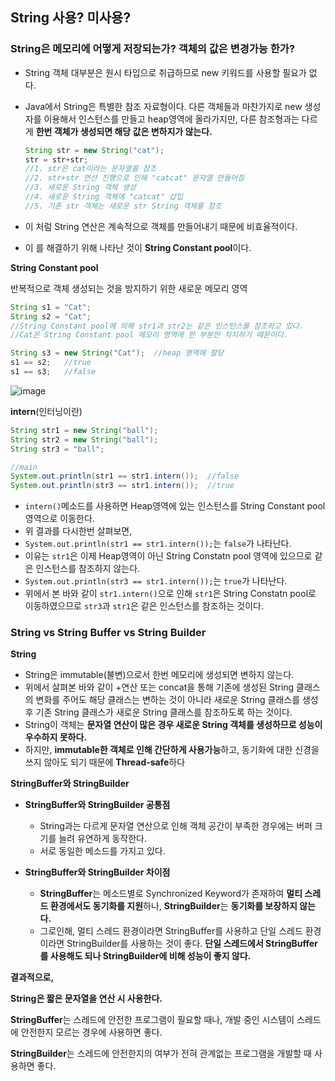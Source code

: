 ## String 사용? 미사용?

### String은 메모리에 어떻게 저장되는가? 객체의 값은 변경가능 한가?

- String 객체 대부분은 원시 타입으로 취급하므로 new 키워드를 사용할 필요가 없다.

- Java에서 String은 특별한 참조 자료형이다. 다른 객체들과 마찬가지로 new 생성자를 이용해서 인스턴스를 만들고 heap영역에 올라가지만, 다른 참조형과는 다르게 **한번 객체가 생성되면 해당 값은 변하지가 않는다.**

  ```java
  String str = new String("cat");
  str = str+str;
  //1. str은 cat이라는 문자열을 참조
  //2. str+str 연산 진행으로 인해 "catcat" 문자열 만들어짐
  //3. 새로운 String 객체 생성
  //4. 새로운 String 객체에 "catcat" 삽입
  //5. 기존 str 객체는 새로운 str String 객체를 참조
  ```

- 이 처럼 String 연산은 계속적으로 객체를 만들어내기 때문에 비효율적이다.

- 이 를 해결하기 위해 나타난 것이 **String Constant pool**이다.



**String Constant pool**

반복적으로 객체 생성되는 것을 방지하기 위한 새로운 메모리 영역

```java
String s1 = "Cat";
String s2 = "Cat";
//String Constant pool에 의해 str1과 str2는 같은 인스턴스를 참조하고 있다.
//Cat은 String Constant pool 메모리 영역에 한 부분만 차지하기 때문이다.

String s3 = new String("Cat");	//heap 영역에 할당
s1 == s2;	//true
s1 == s3;	//false
```

![image](https://user-images.githubusercontent.com/40616436/72347403-73859380-371b-11ea-8c96-c302a59c5ef3.png)



**intern**(인터닝이란)

```java
String str1 = new String("ball");
String str2 = new String("ball");
String str3 = "ball";

//main
System.out.println(str1 == str1.intern());	//false
System.out.println(str3 == str1.intern());	//true
```

- `intern()`메소드를 사용하면 Heap영역에 있는 인스턴스를 String Constant pool영역으로 이동한다.
- 위 결과를 다시한번 살펴보면,
-  `System.out.println(str1 == str1.intern());`는 `false`가 나타난다.
  - 이유는 `str1`은 이제 Heap영역이 아닌 String Constatn pool 영역에 있으므로 같은 인스턴스를 참조하지 않는다.
-  `System.out.println(str3 == str1.intern());`는 `true`가 나타난다.
  - 위에서 본 바와 같이 `str1.intern()`으로 인해 `str1`은 String Constatn pool로 이동하였으므로 `str3`과 `str1`은 같은 인스턴스를 참조하는 것이다.



### String vs String Buffer vs String Builder

**String**

- String은 immutable(불변)으로서 한번 메모리에 생성되면 변하지 않는다.
- 위에서 살펴본 바와 같이 +연산 또는 concat을 통해 기존에 생성된 String 클래스의 변화를 주어도 해당 클래스는 변하는 것이 아니라 새로운 String 클래스를 생성 후 기존 String 클래스가 새로운 String 클래스를 참조하도록 하는 것이다.
- String이 객체는 **문자열 연산이 많은 경우 새로운 String 객체를 생성하므로 성능이 우수하지 못하다.**
- 하지만, **immutable한 객체로 인해 간단하게 사용가능**하고, 동기화에 대한 신경을 쓰지 않아도 되기 때문에 **Thread-safe**하다



**StringBuffer와 StringBuilder**

- **StringBuffer와 StringBuilder 공통점**

  - String과는 다르게 문자열 연산으로 인해 객체 공간이 부족한 경우에는 버퍼 크기를 늘려 유연하게 동작한다.
  - 서로 동일한 메소드를 가지고 있다.

  

- **StringBuffer와 StringBuilder 차이점**

  - **StringBuffer**는 메소드별로 Synchronized Keyword가 존재하여 **멀티 스레드 환경에서도 동기화를 지원**하나, **StringBuilder**는 **동기화를 보장하지 않는다.**
  - 그로인해, 멀티 스레드 환경이라면 StringBuffer를 사용하고 단일 스레드 환경이라면 StringBuilder를 사용하는 것이 좋다. **단일 스레드에서 StringBuffer를 사용해도 되나 StringBuilder에 비해 성능이 좋지 않다.**



**결과적으로,**

**String은 짧은 문자열을 연산 시 사용한다.**

**StringBuffer**는 스레드에 안전한 프로그램이 필요할 때나, 개발 중인 시스템이 스레드에 안전한지 모르는 경우에 사용하면 좋다.

**StringBuilder**는 스레드에 안전한지의 여부가 전혀 관계없는 프로그램을 개발할 때 사용하면 좋다.

